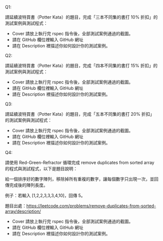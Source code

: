 Q1:

請延續波特買書（Potter Kata）的題目，完成「三本不同集的書打 10% 折扣」的測試案例與測試程式：

- Cover 請放上執行完 rspec 指令後，全部測試案例通過的截圖。
- 請在 GitHub 欄位裡輸入 GitHub 網址
- 請在 Description 裡描述你如何設計你的測試案例。

Q2:

請延續波特買書（Potter Kata）的題目，完成「四本不同集的書打 15% 折扣」的測試案例與測試程式：

- Cover 請放上執行完 rspec 指令後，全部測試案例通過的截圖。
- 請在 GitHub 欄位裡輸入 GitHub 網址
- 請在 Description 裡描述你如何設計你的測試案例。

Q3:

請延續波特買書（Potter Kata）的題目，完成「五本不同集的書打 20% 折扣」的測試案例與測試程式：

- Cover 請放上執行完 rspec 指令後，全部測試案例通過的截圖。
- 請在 GitHub 欄位裡輸入 GitHub 網址
- 請在 Description 裡描述你如何設計你的測試案例。

Q4:

請使用 Red-Green-Refractor 循環完成 remove duplicates from sorted array 的程式與測試程式，以下是題目說明：

給一個排序好的數字陣列，移除掉所有重複的數字，讓每個數字只出現一次，並回傳完成後的陣列長度。

例子：若輸入 [1,2,2,3,3,3,4,10]，回傳 5。

題目出處：https://leetcode.com/problems/remove-duplicates-from-sorted-array/description/

- Cover 請放上執行完 rspec 指令後，全部測試案例通過的截圖。
- 請在 GitHub 欄位裡輸入 GitHub 網址
- 請在 Description 裡描述你如何設計你的測試案例。
